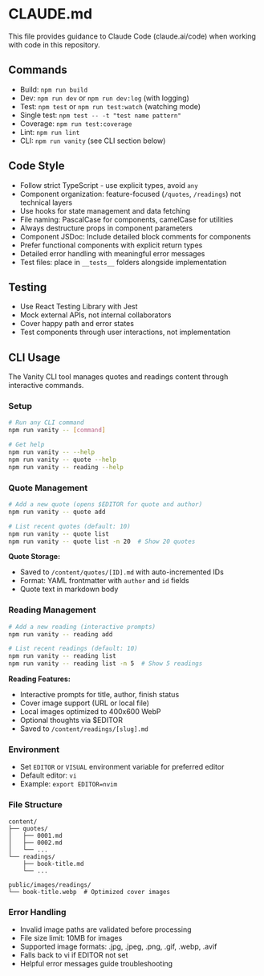 # CLAUDE.md

This file provides guidance to Claude Code (claude.ai/code) when working with code in this repository.

## Commands

- Build: `npm run build`
- Dev: `npm run dev` or `npm run dev:log` (with logging)
- Test: `npm test` or `npm run test:watch` (watching mode)
- Single test: `npm test -- -t "test name pattern"`
- Coverage: `npm run test:coverage`
- Lint: `npm run lint`
- CLI: `npm run vanity` (see CLI section below)

## Code Style

- Follow strict TypeScript - use explicit types, avoid `any`
- Component organization: feature-focused (`/quotes`, `/readings`) not technical layers
- Use hooks for state management and data fetching
- File naming: PascalCase for components, camelCase for utilities
- Always destructure props in component parameters
- Component JSDoc: Include detailed block comments for components
- Prefer functional components with explicit return types
- Detailed error handling with meaningful error messages
- Test files: place in `__tests__` folders alongside implementation

## Testing

- Use React Testing Library with Jest
- Mock external APIs, not internal collaborators
- Cover happy path and error states
- Test components through user interactions, not implementation

## CLI Usage

The Vanity CLI tool manages quotes and readings content through interactive commands.

### Setup

```bash
# Run any CLI command
npm run vanity -- [command]

# Get help
npm run vanity -- --help
npm run vanity -- quote --help
npm run vanity -- reading --help
```

### Quote Management

```bash
# Add a new quote (opens $EDITOR for quote and author)
npm run vanity -- quote add

# List recent quotes (default: 10)
npm run vanity -- quote list
npm run vanity -- quote list -n 20  # Show 20 quotes
```

**Quote Storage:**

- Saved to `/content/quotes/[ID].md` with auto-incremented IDs
- Format: YAML frontmatter with `author` and `id` fields
- Quote text in markdown body

### Reading Management

```bash
# Add a new reading (interactive prompts)
npm run vanity -- reading add

# List recent readings (default: 10)
npm run vanity -- reading list
npm run vanity -- reading list -n 5  # Show 5 readings
```

**Reading Features:**

- Interactive prompts for title, author, finish status
- Cover image support (URL or local file)
- Local images optimized to 400x600 WebP
- Optional thoughts via $EDITOR
- Saved to `/content/readings/[slug].md`

### Environment

- Set `EDITOR` or `VISUAL` environment variable for preferred editor
- Default editor: `vi`
- Example: `export EDITOR=nvim`

### File Structure

```
content/
├── quotes/
│   ├── 0001.md
│   ├── 0002.md
│   └── ...
└── readings/
    ├── book-title.md
    └── ...

public/images/readings/
└── book-title.webp  # Optimized cover images
```

### Error Handling

- Invalid image paths are validated before processing
- File size limit: 10MB for images
- Supported image formats: .jpg, .jpeg, .png, .gif, .webp, .avif
- Falls back to vi if EDITOR not set
- Helpful error messages guide troubleshooting
